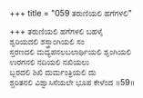 +++
title = "059 ತರುಣಿಯಲಿ ಹಗೆಗಳಲಿ"

+++
ತರುಣಿಯಲಿ ಹಗೆಗಳಲಿ ಬಹಳೈ  
ಶ್ವರಿಯದಲಿ ಶಸ್ತ್ರಾಂಗಿಯಲಿ ಸಂ  
ಸ್ತರಣದಲಿ ಮದ್ಯಪನಲಬಲಾರ್ಥಿಯಲಿ ಶೃಂಗಿಯಲಿ  
ಉರಗನಲಿ ನದಿಯಲಿ ನಖಿಯಲು  
ಬ್ಬರದಲಿ ಶಿಖಿ ದುರ್ಮಂತ್ರಿಯಲಿ ದು  
ಶ್ಚರಿತನಲಿ ವಿಶ್ವಾಸಿಸೆಯಲೇ ಭೂಪ ಕೇಳೆಂದ     ॥59॥